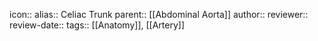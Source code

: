 icon:: 
alias:: Celiac Trunk
parent:: [[Abdominal Aorta]] 
author:: 
reviewer::
review-date::
tags:: [[Anatomy]], [[Artery]]
